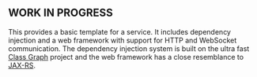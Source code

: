 ## **WORK IN PROGRESS**

This provides a basic template for a service. It includes dependency injection and a web framework with
support for HTTP and WebSocket communication. The dependency injection system is built on the 
ultra fast [Class Graph](https://github.com/classgraph/classgraph) project and the web 
framework has a close resemblance to [JAX-RS](https://github.com/jax-rs/api).

